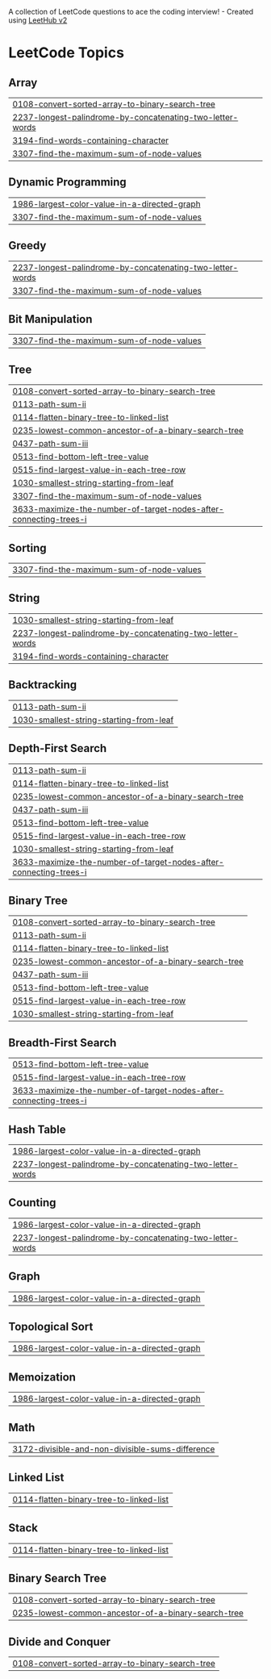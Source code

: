 A collection of LeetCode questions to ace the coding interview! - Created using [LeetHub v2](https://github.com/arunbhardwaj/LeetHub-2.0)
<!---LeetCode Topics Start-->
# LeetCode Topics
## Array
|  |
| ------- |
| [0108-convert-sorted-array-to-binary-search-tree](https://github.com/SavantCode/LeetCodeSolutions/tree/master/0108-convert-sorted-array-to-binary-search-tree) |
| [2237-longest-palindrome-by-concatenating-two-letter-words](https://github.com/SavantCode/LeetCodeSolutions/tree/master/2237-longest-palindrome-by-concatenating-two-letter-words) |
| [3194-find-words-containing-character](https://github.com/SavantCode/LeetCodeSolutions/tree/master/3194-find-words-containing-character) |
| [3307-find-the-maximum-sum-of-node-values](https://github.com/SavantCode/LeetCodeSolutions/tree/master/3307-find-the-maximum-sum-of-node-values) |
## Dynamic Programming
|  |
| ------- |
| [1986-largest-color-value-in-a-directed-graph](https://github.com/SavantCode/LeetCodeSolutions/tree/master/1986-largest-color-value-in-a-directed-graph) |
| [3307-find-the-maximum-sum-of-node-values](https://github.com/SavantCode/LeetCodeSolutions/tree/master/3307-find-the-maximum-sum-of-node-values) |
## Greedy
|  |
| ------- |
| [2237-longest-palindrome-by-concatenating-two-letter-words](https://github.com/SavantCode/LeetCodeSolutions/tree/master/2237-longest-palindrome-by-concatenating-two-letter-words) |
| [3307-find-the-maximum-sum-of-node-values](https://github.com/SavantCode/LeetCodeSolutions/tree/master/3307-find-the-maximum-sum-of-node-values) |
## Bit Manipulation
|  |
| ------- |
| [3307-find-the-maximum-sum-of-node-values](https://github.com/SavantCode/LeetCodeSolutions/tree/master/3307-find-the-maximum-sum-of-node-values) |
## Tree
|  |
| ------- |
| [0108-convert-sorted-array-to-binary-search-tree](https://github.com/SavantCode/LeetCodeSolutions/tree/master/0108-convert-sorted-array-to-binary-search-tree) |
| [0113-path-sum-ii](https://github.com/SavantCode/LeetCodeSolutions/tree/master/0113-path-sum-ii) |
| [0114-flatten-binary-tree-to-linked-list](https://github.com/SavantCode/LeetCodeSolutions/tree/master/0114-flatten-binary-tree-to-linked-list) |
| [0235-lowest-common-ancestor-of-a-binary-search-tree](https://github.com/SavantCode/LeetCodeSolutions/tree/master/0235-lowest-common-ancestor-of-a-binary-search-tree) |
| [0437-path-sum-iii](https://github.com/SavantCode/LeetCodeSolutions/tree/master/0437-path-sum-iii) |
| [0513-find-bottom-left-tree-value](https://github.com/SavantCode/LeetCodeSolutions/tree/master/0513-find-bottom-left-tree-value) |
| [0515-find-largest-value-in-each-tree-row](https://github.com/SavantCode/LeetCodeSolutions/tree/master/0515-find-largest-value-in-each-tree-row) |
| [1030-smallest-string-starting-from-leaf](https://github.com/SavantCode/LeetCodeSolutions/tree/master/1030-smallest-string-starting-from-leaf) |
| [3307-find-the-maximum-sum-of-node-values](https://github.com/SavantCode/LeetCodeSolutions/tree/master/3307-find-the-maximum-sum-of-node-values) |
| [3633-maximize-the-number-of-target-nodes-after-connecting-trees-i](https://github.com/SavantCode/LeetCodeSolutions/tree/master/3633-maximize-the-number-of-target-nodes-after-connecting-trees-i) |
## Sorting
|  |
| ------- |
| [3307-find-the-maximum-sum-of-node-values](https://github.com/SavantCode/LeetCodeSolutions/tree/master/3307-find-the-maximum-sum-of-node-values) |
## String
|  |
| ------- |
| [1030-smallest-string-starting-from-leaf](https://github.com/SavantCode/LeetCodeSolutions/tree/master/1030-smallest-string-starting-from-leaf) |
| [2237-longest-palindrome-by-concatenating-two-letter-words](https://github.com/SavantCode/LeetCodeSolutions/tree/master/2237-longest-palindrome-by-concatenating-two-letter-words) |
| [3194-find-words-containing-character](https://github.com/SavantCode/LeetCodeSolutions/tree/master/3194-find-words-containing-character) |
## Backtracking
|  |
| ------- |
| [0113-path-sum-ii](https://github.com/SavantCode/LeetCodeSolutions/tree/master/0113-path-sum-ii) |
| [1030-smallest-string-starting-from-leaf](https://github.com/SavantCode/LeetCodeSolutions/tree/master/1030-smallest-string-starting-from-leaf) |
## Depth-First Search
|  |
| ------- |
| [0113-path-sum-ii](https://github.com/SavantCode/LeetCodeSolutions/tree/master/0113-path-sum-ii) |
| [0114-flatten-binary-tree-to-linked-list](https://github.com/SavantCode/LeetCodeSolutions/tree/master/0114-flatten-binary-tree-to-linked-list) |
| [0235-lowest-common-ancestor-of-a-binary-search-tree](https://github.com/SavantCode/LeetCodeSolutions/tree/master/0235-lowest-common-ancestor-of-a-binary-search-tree) |
| [0437-path-sum-iii](https://github.com/SavantCode/LeetCodeSolutions/tree/master/0437-path-sum-iii) |
| [0513-find-bottom-left-tree-value](https://github.com/SavantCode/LeetCodeSolutions/tree/master/0513-find-bottom-left-tree-value) |
| [0515-find-largest-value-in-each-tree-row](https://github.com/SavantCode/LeetCodeSolutions/tree/master/0515-find-largest-value-in-each-tree-row) |
| [1030-smallest-string-starting-from-leaf](https://github.com/SavantCode/LeetCodeSolutions/tree/master/1030-smallest-string-starting-from-leaf) |
| [3633-maximize-the-number-of-target-nodes-after-connecting-trees-i](https://github.com/SavantCode/LeetCodeSolutions/tree/master/3633-maximize-the-number-of-target-nodes-after-connecting-trees-i) |
## Binary Tree
|  |
| ------- |
| [0108-convert-sorted-array-to-binary-search-tree](https://github.com/SavantCode/LeetCodeSolutions/tree/master/0108-convert-sorted-array-to-binary-search-tree) |
| [0113-path-sum-ii](https://github.com/SavantCode/LeetCodeSolutions/tree/master/0113-path-sum-ii) |
| [0114-flatten-binary-tree-to-linked-list](https://github.com/SavantCode/LeetCodeSolutions/tree/master/0114-flatten-binary-tree-to-linked-list) |
| [0235-lowest-common-ancestor-of-a-binary-search-tree](https://github.com/SavantCode/LeetCodeSolutions/tree/master/0235-lowest-common-ancestor-of-a-binary-search-tree) |
| [0437-path-sum-iii](https://github.com/SavantCode/LeetCodeSolutions/tree/master/0437-path-sum-iii) |
| [0513-find-bottom-left-tree-value](https://github.com/SavantCode/LeetCodeSolutions/tree/master/0513-find-bottom-left-tree-value) |
| [0515-find-largest-value-in-each-tree-row](https://github.com/SavantCode/LeetCodeSolutions/tree/master/0515-find-largest-value-in-each-tree-row) |
| [1030-smallest-string-starting-from-leaf](https://github.com/SavantCode/LeetCodeSolutions/tree/master/1030-smallest-string-starting-from-leaf) |
## Breadth-First Search
|  |
| ------- |
| [0513-find-bottom-left-tree-value](https://github.com/SavantCode/LeetCodeSolutions/tree/master/0513-find-bottom-left-tree-value) |
| [0515-find-largest-value-in-each-tree-row](https://github.com/SavantCode/LeetCodeSolutions/tree/master/0515-find-largest-value-in-each-tree-row) |
| [3633-maximize-the-number-of-target-nodes-after-connecting-trees-i](https://github.com/SavantCode/LeetCodeSolutions/tree/master/3633-maximize-the-number-of-target-nodes-after-connecting-trees-i) |
## Hash Table
|  |
| ------- |
| [1986-largest-color-value-in-a-directed-graph](https://github.com/SavantCode/LeetCodeSolutions/tree/master/1986-largest-color-value-in-a-directed-graph) |
| [2237-longest-palindrome-by-concatenating-two-letter-words](https://github.com/SavantCode/LeetCodeSolutions/tree/master/2237-longest-palindrome-by-concatenating-two-letter-words) |
## Counting
|  |
| ------- |
| [1986-largest-color-value-in-a-directed-graph](https://github.com/SavantCode/LeetCodeSolutions/tree/master/1986-largest-color-value-in-a-directed-graph) |
| [2237-longest-palindrome-by-concatenating-two-letter-words](https://github.com/SavantCode/LeetCodeSolutions/tree/master/2237-longest-palindrome-by-concatenating-two-letter-words) |
## Graph
|  |
| ------- |
| [1986-largest-color-value-in-a-directed-graph](https://github.com/SavantCode/LeetCodeSolutions/tree/master/1986-largest-color-value-in-a-directed-graph) |
## Topological Sort
|  |
| ------- |
| [1986-largest-color-value-in-a-directed-graph](https://github.com/SavantCode/LeetCodeSolutions/tree/master/1986-largest-color-value-in-a-directed-graph) |
## Memoization
|  |
| ------- |
| [1986-largest-color-value-in-a-directed-graph](https://github.com/SavantCode/LeetCodeSolutions/tree/master/1986-largest-color-value-in-a-directed-graph) |
## Math
|  |
| ------- |
| [3172-divisible-and-non-divisible-sums-difference](https://github.com/SavantCode/LeetCodeSolutions/tree/master/3172-divisible-and-non-divisible-sums-difference) |
## Linked List
|  |
| ------- |
| [0114-flatten-binary-tree-to-linked-list](https://github.com/SavantCode/LeetCodeSolutions/tree/master/0114-flatten-binary-tree-to-linked-list) |
## Stack
|  |
| ------- |
| [0114-flatten-binary-tree-to-linked-list](https://github.com/SavantCode/LeetCodeSolutions/tree/master/0114-flatten-binary-tree-to-linked-list) |
## Binary Search Tree
|  |
| ------- |
| [0108-convert-sorted-array-to-binary-search-tree](https://github.com/SavantCode/LeetCodeSolutions/tree/master/0108-convert-sorted-array-to-binary-search-tree) |
| [0235-lowest-common-ancestor-of-a-binary-search-tree](https://github.com/SavantCode/LeetCodeSolutions/tree/master/0235-lowest-common-ancestor-of-a-binary-search-tree) |
## Divide and Conquer
|  |
| ------- |
| [0108-convert-sorted-array-to-binary-search-tree](https://github.com/SavantCode/LeetCodeSolutions/tree/master/0108-convert-sorted-array-to-binary-search-tree) |
<!---LeetCode Topics End-->